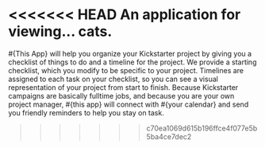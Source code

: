 <<<<<<< HEAD
An application for viewing... cats.
=======
\#{This App} will help you organize your Kickstarter project by giving you a checklist of things to do and a timeline for the project. We provide a starting checklist, which you modify to be specific to your project. Timelines are assigned to each task on your checklist, so you can see a visual representation of your project from start to finish. Because Kickstarter campaigns are basically fulltime jobs, and because you are your own project manager, \#{this app} will connect with \#{your calendar} and send you friendly reminders to help you stay on task.
>>>>>>> c70ea1069d615b196ffce4f077e5b5ba4ce7dec2
